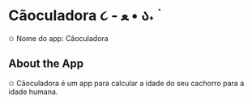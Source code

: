 # Cãoculadora ૮ - ﻌ • ა˖ ࣪
✩ Nome do app: Cãoculadora

## About the App
✩ Cãoculadora é um app para calcular a idade do seu cachorro para a idade humana.
